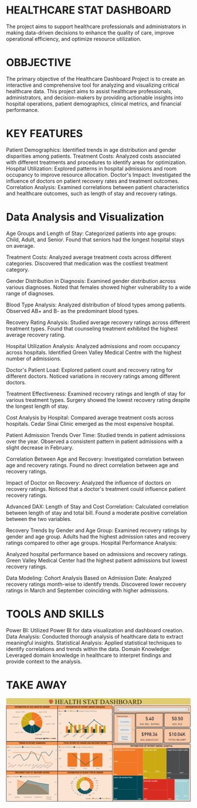 # HEALTHCARE STAT DASHBOARD
 The project aims to support healthcare professionals and administrators in making data-driven decisions to enhance the quality of care, improve operational efficiency, and optimize resource utilization.

# OBBJECTIVE
 The primary objective of the Healthcare Dashboard Project is to create an interactive and comprehensive tool for analyzing and visualizing critical healthcare data. This project aims to assist healthcare 
 professionals, administrators, and decision-makers by providing actionable insights into hospital operations, patient demographics, clinical metrics, and financial performance.

# KEY FEATURES
 Patient Demographics: Identified trends in age distribution and gender disparities among patients.
 Treatment Costs: Analyzed costs associated with different treatments and procedures to identify areas for optimization.
 Hospital Utilization: Explored patterns in hospital admissions and room occupancy to improve resource allocation.
 Doctor's Impact: Investigated the influence of doctors on patient recovery rates and treatment outcomes.
 Correlation Analysis: Examined correlations between patient characteristics and healthcare outcomes, such as length of stay and recovery ratings.

# Data Analysis and Visualization
 Age Groups and Length of Stay:
 Categorized patients into age groups: Child, Adult, and Senior.
 Found that seniors had the longest hospital stays on average.
 
 Treatment Costs:
 Analyzed average treatment costs across different categories.
 Discovered that medication was the costliest treatment category.
 
 Gender Distribution in Diagnosis:
 Examined gender distribution across various diagnoses.
 Noted that females showed higher vulnerability to a wide range of diagnoses.

 Blood Type Analysis:
 Analyzed distribution of blood types among patients.
 Observed AB+ and B- as the predominant blood types.

 Recovery Rating Analysis:
 Studied average recovery ratings across different treatment types.
 Found that counseling treatment exhibited the highest average recovery rating.

 Hospital Utilization Analysis:
 Analyzed admissions and room occupancy across hospitals.
 Identified Green Valley Medical Centre with the highest number of admissions.

 Doctor's Patient Load:
 Explored patient count and recovery rating for different doctors.
 Noticed variations in recovery ratings among different doctors.

 Treatment Effectiveness:
 Examined recovery ratings and length of stay for various treatment types.
 Surgery showed the lowest recovery rating despite the longest length of stay.

 Cost Analysis by Hospital:
 Compared average treatment costs across hospitals.
 Cedar Sinai Clinic emerged as the most expensive hospital.

 Patient Admission Trends Over Time:
 Studied trends in patient admissions over the year.
 Observed a consistent pattern in patient admissions with a slight decrease in February.

 Correlation Between Age and Recovery:
 Investigated correlation between age and recovery ratings.
 Found no direct correlation between age and recovery ratings.

 Impact of Doctor on Recovery:
 Analyzed the influence of doctors on recovery ratings.
 Noticed that a doctor's treatment could influence patient recovery ratings.

 Advanced DAX: Length of Stay and Cost Correlation:
 Calculated correlation between length of stay and total bill.
 Found a moderate positive correlation between the two variables.

 Recovery Trends by Gender and Age Group:
 Examined recovery ratings by gender and age group.
 Adults had the highest admission rates and recovery ratings compared to other age groups.
 Hospital Performance Analysis:

 Analyzed hospital performance based on admissions and recovery ratings.
 Green Valley Medical Center had the highest patient admissions but lowest recovery ratings.
 
 Data Modeling: Cohort Analysis Based on Admission Date:
 Analyzed recovery ratings month-wise to identify trends.
 Discovered lower recovery ratings in March and September coinciding with higher admissions.

# TOOLS AND SKILLS
 Power BI: Utilized Power BI for data visualization and dashboard creation.
 Data Analysis: Conducted thorough analysis of healthcare data to extract meaningful insights.
 Statistical Analysis: Applied statistical techniques to identify correlations and trends within the data.
 Domain Knowledge: Leveraged domain knowledge in healthcare to interpret findings and provide context to the analysis.

# TAKE AWAY
 <img src = "https://github.com/yashvi136/POWERBI/blob/main/HEALTHCARE%20DASHBOARD'.png"></img>
 

